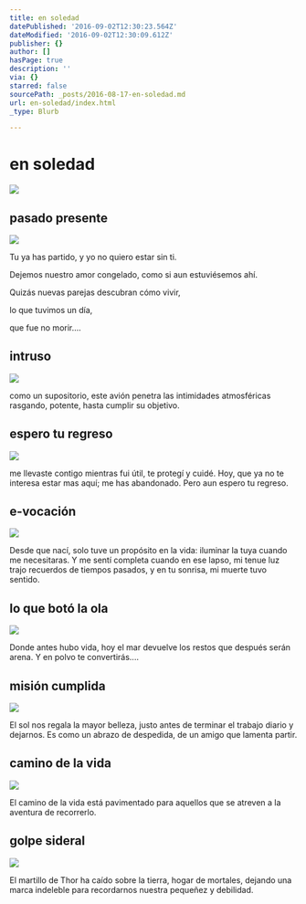 ```yaml
---
title: en soledad
datePublished: '2016-09-02T12:30:23.564Z'
dateModified: '2016-09-02T12:30:09.612Z'
publisher: {}
author: []
hasPage: true
description: ''
via: {}
starred: false
sourcePath: _posts/2016-08-17-en-soledad.md
url: en-soledad/index.html
_type: Blurb

---
```

# en soledad
![](https://the-grid-user-content.s3-us-west-2.amazonaws.com/c8754fe4-ff51-4681-8ebf-fe3659dcca92.jpg)

## pasado presente
![](https://the-grid-user-content.s3-us-west-2.amazonaws.com/c8754fe4-ff51-4681-8ebf-fe3659dcca92.jpg)

Tu ya has partido, y yo no quiero estar sin ti.

Dejemos nuestro amor congelado, como si aun estuviésemos ahí.

Quizás nuevas parejas descubran cómo vivir,

lo que tuvimos un día,

que fue no morir....

## intruso
![](https://the-grid-user-content.s3-us-west-2.amazonaws.com/67dc0d0a-4f20-40fc-a781-cac0b630bfcb.jpg)

como un supositorio, este avión penetra las intimidades atmosféricas rasgando, potente, hasta cumplir su objetivo.

## espero tu regreso
![](https://the-grid-user-content.s3-us-west-2.amazonaws.com/7778769c-2ff2-4165-9d55-a44155079168.jpg)

me llevaste contigo mientras fui útil, te protegí y cuidé. Hoy, que ya no te interesa estar mas aquí; me has abandonado. Pero aun espero tu regreso.

## e-vocación
![](https://the-grid-user-content.s3-us-west-2.amazonaws.com/a2b24b45-67c5-421c-9985-d050d0ee77f9.jpg)

Desde que nací, solo tuve un propósito en la vida: iluminar la tuya cuando me necesitaras. Y me sentí completa cuando en ese lapso, mi tenue luz trajo recuerdos de tiempos pasados, y en tu sonrisa, mi muerte tuvo sentido.

## lo que botó la ola
![](https://the-grid-user-content.s3-us-west-2.amazonaws.com/aa85d963-ea78-4c08-906e-b69feb9c5bbe.jpg)

Donde antes hubo vida, hoy el mar devuelve los restos que después serán arena. Y en polvo te convertirás....

## misión cumplida
![](https://the-grid-user-content.s3-us-west-2.amazonaws.com/67bc04c8-f198-44cc-96d7-d550c6ed3746.jpg)

El sol nos regala la mayor belleza, justo antes de terminar el trabajo diario y dejarnos. Es como un abrazo de despedida, de un amigo que lamenta partir.

## camino de la vida
![](https://the-grid-user-content.s3-us-west-2.amazonaws.com/19b64941-8d47-4fab-b202-1af0f385e0df.jpg)

El camino de la vida está pavimentado para aquellos que se atreven a la aventura de recorrerlo.

## golpe sideral
![](https://the-grid-user-content.s3-us-west-2.amazonaws.com/4b9afe31-a8e1-457f-aebe-a07bbdac7de9.jpg)

El martillo de Thor ha caído sobre la tierra, hogar de mortales, dejando una marca indeleble para recordarnos nuestra pequeñez y debilidad.